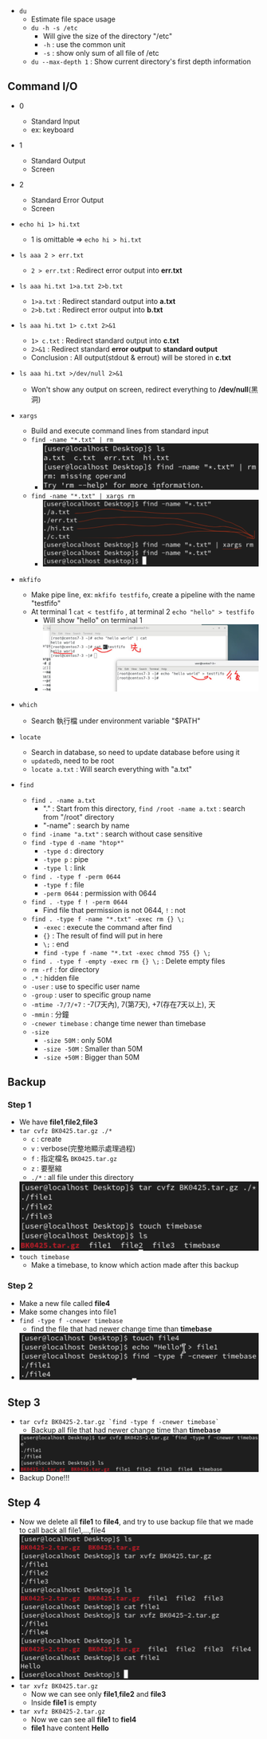 - `du`
    - Estimate file space usage
    - `du -h -s /etc`
        - Will give the size of the directory "/etc"
        - `-h` : use the common unit 
        - `-s` : show only sum of all file of /etc 
    - `du --max-depth 1` : Show current directory's first depth information

## **Command I/O**
- 0
    - Standard Input
    - ex: keyboard
- 1
    - Standard Output
    - Screen
- 2
    - Standard Error Output
    - Screen

- `echo hi 1> hi.txt`
    - 1 is omittable => `echo hi > hi.txt`

- `ls aaa 2 > err.txt`
    - `2 > err.txt` : Redirect error output into **err.txt**


- `ls aaa hi.txt 1>a.txt 2>b.txt`
	- `1>a.txt` : Redirect standard output into **a.txt**
    - `2>b.txt` : Redirect error output into **b.txt**

- `ls aaa hi.txt 1> c.txt 2>&1`
	- `1> c.txt` : Redirect standard output into **c.txt**
	- `2>&1` : Redirect standard **error output** to **standard output**
    - Conclusion : All output(stdout & errout) will be stored in **c.txt**

- `ls aaa hi.txt >/dev/null 2>&1`
    - Won't show any output on screen, redirect everything to **/dev/null**(黑洞)

- `xargs`
    - Build and execute command lines from standard input
    - `find -name "*.txt" | rm`
        - ![Without_Xargs](Images/W11_WithoutXargs.png)
    - `find -name "*.txt" | xargs rm`
        - ![With_Xargs](Images/W11_WithXargs.png)

- `mkfifo`
	- Make pipe line, ex: `mkfifo testfifo`, create a pipeline with the name "testfifo"
	- At terminal 1 `cat < testfifo` , at terminal 2 `echo "hello" > testfifo`
        - Will show "hello" on terminal 1
        - ![Fifo](Images/W11_fifo.jpeg)

- `which`
    - Search 執行檔 under environment variable "$PATH"

- `locate`
	- Search in database, so need to update database before using it
	- `updatedb`, need to be root
    - `locate a.txt` : Will search everything with "a.txt"

- `find`
	- `find . -name a.txt`
		- "." : Start from this directory, `find /root -name a.txt` : search from "/root" directory
		- "-name" : search by name 
	- `find -iname "a.txt"` : search without case sensitive
	- `find -type d -name "htop*"`
		- `-type d` : directory
		- `-type p` : pipe
		- `-type l` : link
	- `find . -type f -perm 0644`
		- `-type f` : file
		- `-perm 0644` : permission with 0644
	- `find . -type f ! -perm 0644`
		- Find file that permission is not 0644, `!` : not
	- `find . -type f -name "*.txt" -exec rm {} \;`
		- `-exec` : execute the command after find 
		- `{}` : The result of find will put in here
		- `\;` : end
		- `find -type f -name "*.txt -exec chmod 755 {} \;`
	- `find . -type f -empty -exec rm {} \;` : Delete empty files
	- `rm -rf` : for directory
	- `.*` : hidden file
	- `-user` : use to specific user name
	- `-group` : user to specific group name
	- `-mtime -7/7/+7` : -7(7天內), 7(第7天), +7(存在7天以上), 天
	- `-mmin` : 分鐘
	- `-cnewer timebase` : change time newer than timebase 
	- `-size` 
		- `-size 50M` : only 50M 
		- `-size -50M` : Smaller than 50M
        - `-size +50M` : Bigger than 50M

## **Backup**

### **Step 1**
- We have **file1**,**file2**,**file3** 
- `tar cvfz BK0425.tar.gz ./*`
    - `c` : create
    - `v` : verbose(完整地顯示處理過程)
    - `f` : 指定檔名 `BK0425.tar.gz`
    - `z` : 要壓縮
    - `./*` : all file under this directory
- ![bk01](Images/W11_BK01.png)
- `touch timebase` 
    - Make a timebase, to know which action made after this backup

### **Step 2**
- Make a new file called **file4**
- Make some changes into file1
- `find -type f -cnewer timebase`
    - find the file that had newer change time than **timebase**
- ![bk02](Images/W11_BK02.png)

## **Step 3**
- ```tar cvfz BK0425-2.tar.gz `find -type f -cnewer timebase` ```
    - Backup all file that had newer change time than **timebase**
- ![bk03](Images/W11_BK03.png)
- Backup Done!!!
## **Step 4**
- Now we delete all **file1** to **file4**, and try to use backup file that we made to call back all file1,...,file4
- ![bk04](Images/W11_BK04.png)
- `tar xvfz BK0425.tar.gz`
    - Now we can see only **file1**,**file2** and **file3**
    - Inside **file1** is empty
- `tar xvfz BK0425-2.tar.gz`
    - Now we can see all **file1** to **fiel4**
    - **file1** have content **Hello**
    